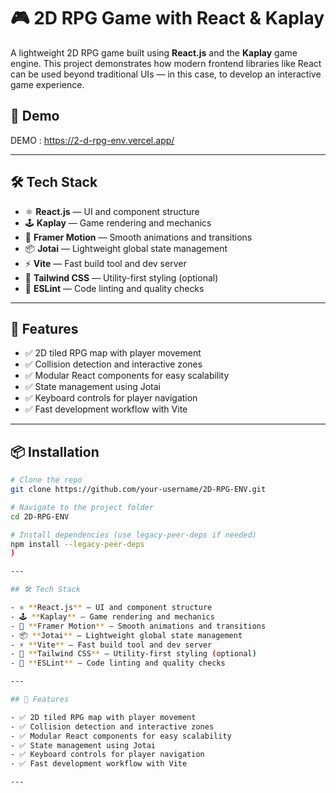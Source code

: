 # 🎮 2D RPG Game with React & Kaplay

A lightweight 2D RPG game built using **React.js** and the **Kaplay** game engine. This project demonstrates how modern frontend libraries like React can be used beyond traditional UIs — in this case, to develop an interactive game experience.

## 🚀 Demo

DEMO : https://2-d-rpg-env.vercel.app/

---

## 🛠️ Tech Stack

- ⚛️ **React.js** — UI and component structure
- 🕹️ **Kaplay** — Game rendering and mechanics
- 🎥 **Framer Motion** — Smooth animations and transitions
- 📦 **Jotai** — Lightweight global state management
- ⚡ **Vite** — Fast build tool and dev server
- 💅 **Tailwind CSS** — Utility-first styling (optional)
- 🧹 **ESLint** — Code linting and quality checks

---

## 📁 Features

- ✅ 2D tiled RPG map with player movement
- ✅ Collision detection and interactive zones
- ✅ Modular React components for easy scalability
- ✅ State management using Jotai
- ✅ Keyboard controls for player navigation
- ✅ Fast development workflow with Vite

---

## 📦 Installation

```bash
# Clone the repo
git clone https://github.com/your-username/2D-RPG-ENV.git

# Navigate to the project folder
cd 2D-RPG-ENV

# Install dependencies (use legacy-peer-deps if needed)
npm install --legacy-peer-deps
)

---

## 🛠️ Tech Stack

- ⚛️ **React.js** — UI and component structure
- 🕹️ **Kaplay** — Game rendering and mechanics
- 🎥 **Framer Motion** — Smooth animations and transitions
- 📦 **Jotai** — Lightweight global state management
- ⚡ **Vite** — Fast build tool and dev server
- 💅 **Tailwind CSS** — Utility-first styling (optional)
- 🧹 **ESLint** — Code linting and quality checks

---

## 📁 Features

- ✅ 2D tiled RPG map with player movement
- ✅ Collision detection and interactive zones
- ✅ Modular React components for easy scalability
- ✅ State management using Jotai
- ✅ Keyboard controls for player navigation
- ✅ Fast development workflow with Vite

---


